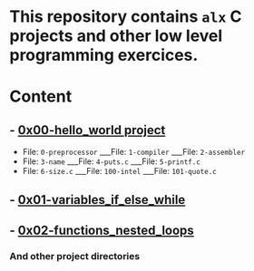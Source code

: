 # This repository contains `alx` C projects and other low level programming exercices.

# Content
## - [0x00-hello_world project](https://github.com/Lordwill1/alx-low_level_programming/tree/master/0x00-hello_world)
- File: `0-preprocessor` ___File: `1-compiler` ___File: `2-assembler` 
- File: `3-name` ___File: `4-puts.c` ___File: `5-printf.c` 
- File: `6-size.c` ___File: `100-intel` ___File: `101-quote.c`

## - [0x01-variables_if_else_while](https://github.com/Lordwill1/alx-low_level_programming/tree/master/0x01-variables_if_else_while)

## - [0x02-functions_nested_loops](https://github.com/Lordwill1/alx-low_level_programming/tree/master/0x02-functions_nested_loops)


### And other project directories
